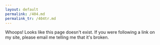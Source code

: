 ```yaml
---
layout: default
permalink: /404.md
permalink_tr: /404tr.md
---
```


Whoops! Looks like this page doesn't exist. If you were following a
link on my site, please email me telling me that it's broken.
